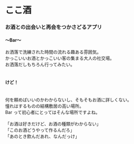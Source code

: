 # ここ酒 

### お酒との出会いと再会をつかさどるアプリ<br />

#### 〜Bar〜<br />
お洒落で洗練された時間の流れる趣ある雰囲気。<br />
かっこいいお酒とかっこいい客の集まる大人の社交場。<br />
お洒落だしもちろん行ってみたい。<br />
<br />

#### けど！
<br />
何を頼めばいいのかわからないし、そもそもお酒に詳しくない。<br />
憧れはするものの結構敷居の高い場所。<br />
Bar って初心者にとってはそんな場所ですよね。<br />
<br />
「お酒は好きだけど、お酒の種類がわからない」
<br />
「このお酒どうやって作るんだろ」
<br />
「あのとき飲んだあれ、なんだっけ」







